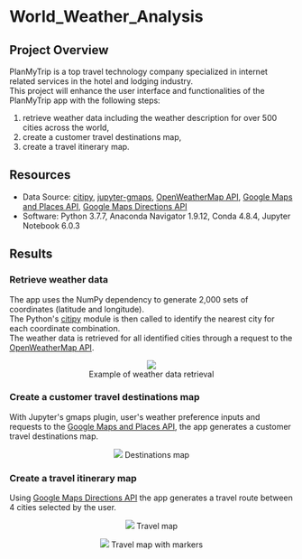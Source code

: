 # World_Weather_Analysis

## Project Overview
PlanMyTrip is a top travel technology company specialized in internet related services in the hotel and lodging industry.\
This project will enhance the user interface  and functionalities of the PlanMyTrip app with the following steps: 
1. retrieve weather data including the weather description for over 500 cities across the world,
2. create a customer travel destinations map,
3. create a travel itinerary map.

## Resources
- Data Source: [citipy](https://github.com/wingchen/citipy), [jupyter-gmaps](https://jupyter-gmaps.readthedocs.io/en/latest/), [OpenWeatherMap API](https://openweathermap.org/current), [Google Maps and Places API](https://developers.google.com/places/web-service/search), [Google Maps Directions API](https://developers.google.com/maps/documentation/directions/overview)
- Software: Python 3.7.7, Anaconda Navigator 1.9.12, Conda 4.8.4, Jupyter Notebook 6.0.3

## Results

### Retrieve weather data
The app uses the NumPy dependency to generate 2,000 sets of coordinates (latitude and longitude).\
The Python's [citipy](https://github.com/wingchen/citipy) module is then called to identify the nearest city for each coordinate combination.\
The weather data is retrieved for all identified cities through a request to the [OpenWeatherMap API](https://openweathermap.org/current).

<p align="center">
  <img src="https://user-images.githubusercontent.com/68669675/92261511-279c8000-ee9f-11ea-96ba-4dd4fe033049.png"><br/>
  Example of weather data retrieval 
</p>

### Create a customer travel destinations map
With Jupyter's gmaps plugin, user's weather preference inputs and requests to the [Google Maps and Places API](https://developers.google.com/places/web-service/search), the app generates a customer travel destinations map.
<p align="center">
  <img src="https://user-images.githubusercontent.com/68669675/92261527-2e2af780-ee9f-11ea-835c-d6c9a821d073.png">
  Destinations map 
</p>

### Create a travel itinerary map
Using [Google Maps Directions API](https://developers.google.com/maps/documentation/directions/overview) the app generates a travel route between 4 cities selected by the user.

<p align="center">
  <img src="https://user-images.githubusercontent.com/68669675/92261556-36833280-ee9f-11ea-8c28-820e21c02535.png">
  Travel map 
</p>
<p align="center">
  <img src="https://user-images.githubusercontent.com/68669675/92261560-3a16b980-ee9f-11ea-9094-a1a9e9080137.png">
  Travel map with markers 
</p>